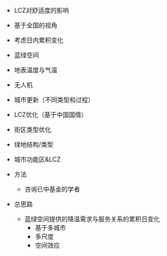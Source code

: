 - LCZ对舒适度的影响
- 基于全国的视角
- 考虑日内累积变化
- 蓝绿空间
- 地表温度与气温
- 无人机
- 城市更新（不同类型和过程）
- LCZ优化（基于中国国情）
- 街区类型优化
- 绿地结构/类型
- 城市功能区&LCZ

- 方法
  - 咨询已中基金的学者

- 总思路
  - 蓝绿空间提供的降温需求与服务关系的累积日变化
    - 基于多城市
    - 多尺度
    - 空间效应